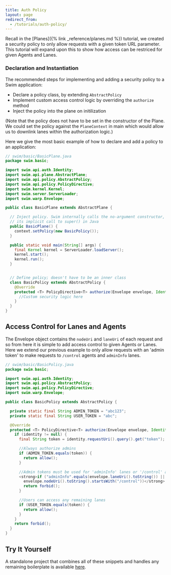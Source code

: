 ```yaml
---
title: Auth Policy
layout: page
redirect_from:
  - /tutorials/auth-policy/
---
```


Recall in the [Planes]({% link _reference/planes.md %}) tutorial, we created a security policy to only allow requests with a given token URL parameter. This tutorial will expand upon this to show how access can be restriced for given Agents and Lanes.

### Declaration and Instantiation

The recommended steps for implementing and adding a security policy to a Swim application:

- Declare a policy class, by extending `AbstractPolicy`
- Implement custom access control logic by overriding the `authorize` method
- Inject the policy into the plane on initilization

(Note that the policy does not have to be set in the constructor of the Plane. We could set the policy against the `PlaneContext` in main which would allow us to downlink lanes within the authorization logic.)

Here we give the most basic example of how to declare and add a policy to an application:

```java
// swim/basic/BasicPlane.java
package swim.basic;

import swim.api.auth.Identity;
import swim.api.plane.AbstractPlane;
import swim.api.policy.AbstractPolicy;
import swim.api.policy.PolicyDirective;
import swim.kernel.Kernel;
import swim.server.ServerLoader;
import swim.warp.Envelope;

public class BasicPlane extends AbstractPlane {

  // Inject policy. Swim internally calls the no-argument constructor, which retains
  // its implicit call to super() in Java
  public BasicPlane() {
    context.setPolicy(new BasicPolicy());
  }

  public static void main(String[] args) {
    final Kernel kernel = ServerLoader.loadServer();
    kernel.start();
    kernel.run();
  }


  // Define policy; doesn't have to be an inner class
  class BasicPolicy extends AbstractPolicy {
    @Override
    protected <T> PolicyDirective<T> authorize(Envelope envelope, Identity identity) {
      //Custom security logic here
    }
  }
}
```

## Access Control for Lanes and Agents

The Envelope object contains the `nodeUri` and `laneUri` of each request and so from here it is simple to add access control to given Agents or Lanes. Here we extend our previous example to only allow requests with an 'admin token' to make requests to `/control` agents and `adminInfo` lanes.

```java
// swim/basic/BasicPolicy.java
package swim.basic;

import swim.api.auth.Identity;
import swim.api.policy.AbstractPolicy;
import swim.api.policy.PolicyDirective;
import swim.warp.Envelope;

public class BasicPolicy extends AbstractPolicy {

  private static final String ADMIN_TOKEN = "abc123";
  private static final String USER_TOKEN = "abc";

  @Override
  protected <T> PolicyDirective<T> authorize(Envelope envelope, Identity identity) {
    if (identity != null) {
      final String token = identity.requestUri().query().get("token");

      //Always authorize admins
      if (ADMIN_TOKEN.equals(token)) {
        return allow();
      }

      //Admin tokens must be used for 'adminInfo' lanes or '/control' agents
      <strong>if ("adminInfo".equals(envelope.laneUri().toString()) ||
        envelope.nodeUri().toString().startsWith("/control"))</strong> {
        return forbid();
      }

      //Users can access any remaining lanes
      if (USER_TOKEN.equals(token)) {
        return allow();
      }
    }
    return forbid();
  }
}
```

## Try It Yourself

A standalone project that combines all of these snippets and handles any remaining boilerplate is available [here](https://github.com/swimos/cookbook/tree/master/auth_policy).
